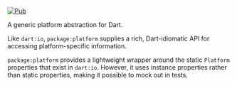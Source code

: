 [![Pub](https://img.shields.io/pub/v/platform.svg)](https://pub.dartlang.org/packages/platform)

A generic platform abstraction for Dart.

Like `dart:io`, `package:platform` supplies a rich, Dart-idiomatic API for
accessing platform-specific information.

`package:platform` provides a lightweight wrapper around the static `Platform`
properties that exist in `dart:io`. However, it uses instance properties rather
than static properties, making it possible to mock out in tests.

